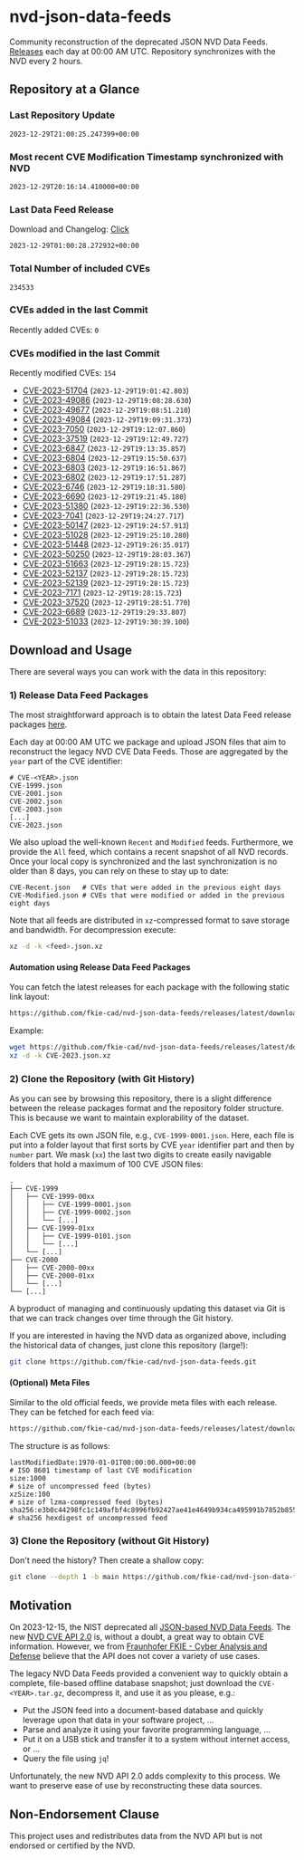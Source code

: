 # nvd-json-data-feeds

Community reconstruction of the deprecated JSON NVD Data Feeds. 
[Releases](https://github.com/fkie-cad/nvd-json-data-feeds/releases/latest) each day at 00:00 AM UTC.
Repository synchronizes with the NVD every 2 hours.

## Repository at a Glance

### Last Repository Update

```plain
2023-12-29T21:00:25.247399+00:00
```

### Most recent CVE Modification Timestamp synchronized with NVD

```plain
2023-12-29T20:16:14.410000+00:00
```

### Last Data Feed Release

Download and Changelog: [Click](https://github.com/fkie-cad/nvd-json-data-feeds/releases/latest)

```plain
2023-12-29T01:00:28.272932+00:00
```

### Total Number of included CVEs

```plain
234533
```

### CVEs added in the last Commit

Recently added CVEs: `0`



### CVEs modified in the last Commit

Recently modified CVEs: `154`

* [CVE-2023-51704](CVE-2023/CVE-2023-517xx/CVE-2023-51704.json) (`2023-12-29T19:01:42.803`)
* [CVE-2023-49086](CVE-2023/CVE-2023-490xx/CVE-2023-49086.json) (`2023-12-29T19:08:28.630`)
* [CVE-2023-49677](CVE-2023/CVE-2023-496xx/CVE-2023-49677.json) (`2023-12-29T19:08:51.210`)
* [CVE-2023-49084](CVE-2023/CVE-2023-490xx/CVE-2023-49084.json) (`2023-12-29T19:09:31.373`)
* [CVE-2023-7050](CVE-2023/CVE-2023-70xx/CVE-2023-7050.json) (`2023-12-29T19:12:07.860`)
* [CVE-2023-37519](CVE-2023/CVE-2023-375xx/CVE-2023-37519.json) (`2023-12-29T19:12:49.727`)
* [CVE-2023-6847](CVE-2023/CVE-2023-68xx/CVE-2023-6847.json) (`2023-12-29T19:13:35.857`)
* [CVE-2023-6804](CVE-2023/CVE-2023-68xx/CVE-2023-6804.json) (`2023-12-29T19:15:50.637`)
* [CVE-2023-6803](CVE-2023/CVE-2023-68xx/CVE-2023-6803.json) (`2023-12-29T19:16:51.867`)
* [CVE-2023-6802](CVE-2023/CVE-2023-68xx/CVE-2023-6802.json) (`2023-12-29T19:17:51.287`)
* [CVE-2023-6746](CVE-2023/CVE-2023-67xx/CVE-2023-6746.json) (`2023-12-29T19:18:31.580`)
* [CVE-2023-6690](CVE-2023/CVE-2023-66xx/CVE-2023-6690.json) (`2023-12-29T19:21:45.180`)
* [CVE-2023-51380](CVE-2023/CVE-2023-513xx/CVE-2023-51380.json) (`2023-12-29T19:22:36.530`)
* [CVE-2023-7041](CVE-2023/CVE-2023-70xx/CVE-2023-7041.json) (`2023-12-29T19:24:27.717`)
* [CVE-2023-50147](CVE-2023/CVE-2023-501xx/CVE-2023-50147.json) (`2023-12-29T19:24:57.913`)
* [CVE-2023-51028](CVE-2023/CVE-2023-510xx/CVE-2023-51028.json) (`2023-12-29T19:25:10.280`)
* [CVE-2023-51448](CVE-2023/CVE-2023-514xx/CVE-2023-51448.json) (`2023-12-29T19:26:35.017`)
* [CVE-2023-50250](CVE-2023/CVE-2023-502xx/CVE-2023-50250.json) (`2023-12-29T19:28:03.367`)
* [CVE-2023-51663](CVE-2023/CVE-2023-516xx/CVE-2023-51663.json) (`2023-12-29T19:28:15.723`)
* [CVE-2023-52137](CVE-2023/CVE-2023-521xx/CVE-2023-52137.json) (`2023-12-29T19:28:15.723`)
* [CVE-2023-52139](CVE-2023/CVE-2023-521xx/CVE-2023-52139.json) (`2023-12-29T19:28:15.723`)
* [CVE-2023-7171](CVE-2023/CVE-2023-71xx/CVE-2023-7171.json) (`2023-12-29T19:28:15.723`)
* [CVE-2023-37520](CVE-2023/CVE-2023-375xx/CVE-2023-37520.json) (`2023-12-29T19:28:51.770`)
* [CVE-2023-6689](CVE-2023/CVE-2023-66xx/CVE-2023-6689.json) (`2023-12-29T19:29:33.807`)
* [CVE-2023-51033](CVE-2023/CVE-2023-510xx/CVE-2023-51033.json) (`2023-12-29T19:30:39.100`)


## Download and Usage

There are several ways you can work with the data in this repository:

### 1) Release Data Feed Packages

The most straightforward approach is to obtain the latest Data Feed release packages [here](https://github.com/fkie-cad/nvd-json-data-feeds/releases/latest).

Each day at 00:00 AM UTC we package and upload JSON files that aim to reconstruct the legacy NVD CVE Data Feeds.
Those are aggregated by the `year` part of the CVE identifier:

```
# CVE-<YEAR>.json
CVE-1999.json
CVE-2001.json
CVE-2002.json
CVE-2003.json
[...]
CVE-2023.json
```

We also upload the well-known `Recent` and `Modified` feeds.
Furthermore, we provide the `All` feed, which contains a recent snapshot of all NVD records.
Once your local copy is synchronized and the last synchronization is no older than 8 days, you can rely on these to stay up to date:

```plain
CVE-Recent.json   # CVEs that were added in the previous eight days
CVE-Modified.json # CVEs that were modified or added in the previous eight days
```

Note that all feeds are distributed in `xz`-compressed format to save storage and bandwidth.
For decompression execute:

```sh
xz -d -k <feed>.json.xz
```


#### Automation using Release Data Feed Packages

You can fetch the latest releases for each package with the following static link layout:

```sh
https://github.com/fkie-cad/nvd-json-data-feeds/releases/latest/download/CVE-<YEAR>.json.xz
```

Example:

```sh
wget https://github.com/fkie-cad/nvd-json-data-feeds/releases/latest/download/CVE-2023.json.xz
xz -d -k CVE-2023.json.xz
```



### 2) Clone the Repository (with Git History)

As you can see by browsing this repository, there is a slight difference between the release packages format and the repository folder structure.
This is because we want to maintain explorability of the dataset.

Each CVE gets its own JSON file, e.g., `CVE-1999-0001.json`.
Here, each file is put into a folder layout that first sorts by CVE `year` identifier part and then by `number` part.
We mask (`xx`) the last two digits to create easily navigable folders that hold a maximum of 100 CVE JSON files:

```plain
.
├── CVE-1999
│   ├── CVE-1999-00xx
│   │   ├── CVE-1999-0001.json
│   │   ├── CVE-1999-0002.json
│   │   └── [...]
│   ├── CVE-1999-01xx
│   │   ├── CVE-1999-0101.json
│   │   └── [...]
│   └── [...]
├── CVE-2000
│   ├── CVE-2000-00xx
│   ├── CVE-2000-01xx
│   └── [...]
└── [...]
```

A byproduct of managing and continuously updating this dataset via Git is that we can track changes over time through the Git history.

If you are interested in having the NVD data as organized above, including the historical data of changes, just clone this repository (large!):

```sh
git clone https://github.com/fkie-cad/nvd-json-data-feeds.git
```

#### (Optional) Meta Files

Similar to the old official feeds, we provide meta files with each release. They can be fetched for each feed via:

```sh
https://github.com/fkie-cad/nvd-json-data-feeds/releases/latest/download/CVE-<YEAR>.meta
```

The structure is as follows:

```plain
lastModifiedDate:1970-01-01T00:00:00.000+00:00                          # ISO 8601 timestamp of last CVE modification
size:1000                                                               # size of uncompressed feed (bytes)
xzSize:100                                                              # size of lzma-compressed feed (bytes)
sha256:e3b0c44298fc1c149afbf4c8996fb92427ae41e4649b934ca495991b7852b855 # sha256 hexdigest of uncompressed feed
```


### 3) Clone the Repository (without Git History)

Don't need the history? Then create a shallow copy:

```sh
git clone --depth 1 -b main https://github.com/fkie-cad/nvd-json-data-feeds.git
```

## Motivation

On 2023-12-15, the NIST deprecated all [JSON-based NVD Data Feeds](https://nvd.nist.gov/vuln/data-feeds#divRetirementBanner-1).
The new [NVD CVE API 2.0](https://nvd.nist.gov/developers/vulnerabilities) is, without a doubt, a great way to obtain CVE information.
However, we from [Fraunhofer FKIE - Cyber Analysis and Defense](https://www.fkie.fraunhofer.de/en/departments/cad.html) believe that the API does not cover a variety of use cases.

The legacy NVD Data Feeds provided a convenient way to quickly obtain a complete, file-based offline database snapshot; just download the `CVE-<YEAR>.tar.gz`, decompress it, and use it as you please, e.g.:

* Put the JSON feed into a document-based database and quickly leverage upon that data in your software project, ...
* Parse and analyze it using your favorite programming language, ...
* Put it on a USB stick and transfer it to a system without internet access, or ...
* Query the file using `jq`!

Unfortunately, the new NVD API 2.0 adds complexity to this process.
We want to preserve ease of use by reconstructing these data sources.

## Non-Endorsement Clause

This project uses and redistributes data from the NVD API but is not endorsed or certified by the NVD.